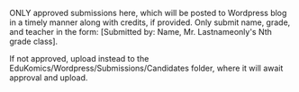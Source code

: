 ONLY approved submissions here, which will be posted to Wordpress blog in a timely manner along with credits, if provided. Only submit name, grade, and teacher in the form: [Submitted by: Name, Mr. Lastnameonly's Nth grade class].

If not approved, upload instead to the EduKomics/Wordpress/Submissions/Candidates folder, where it will await approval and upload.
